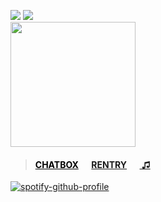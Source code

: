 ![](https://komarev.com/ghpvc/?username=massofthefermentingdregs&style=for-the-badge&color=ff2512&label=visitors)  ![](https://xyz.crd.co/assets/images/gallery12/7188a090.gif?v=de6feabd) <br>
<img src="https://64.media.tumblr.com/b90831194d28836b1ea6474d04081e83/979f0667c41f9c58-cf/s500x750/f3ce3fdbac2e48a4434be85b1148adcd2665fec4.gifv" width="200"/>  
 <blockquote>
 <h4> <a href="https://neospring.org/@soul" style="color: black;">CHATBOX</a>⠀⠀<a href="https://rentry.co/lee">RENTRY</a>⠀⠀<a href="https://www.last.fm/user/zygothe"> ♫ </a> </h4>
 </blockquote>
<div id="header" align="left">
 
[![spotify-github-profile](https://spotify-github-profile.kittinanx.com/api/view?uid=elgjykck3q0llbegql1o5o61u&cover_image=true&theme=natemoo-re&show_offline=false&background_color=191515&interchange=false&bar_color=6e6e6e&bar_color_cover=false)](https://github.com/kittinan/spotify-github-profile)

